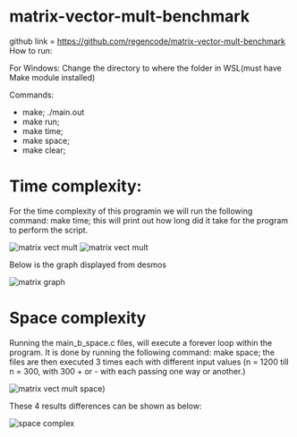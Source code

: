 # matrix-vector-mult-benchmark

github link = https://github.com/regencode/matrix-vector-mult-benchmark
How to run:

For Windows:
Change the directory to where the folder in WSL(must have Make module installed)

Commands:

- make; ./main.out
- make run;
- make time;
- make space;
- make clear;
 
 # Time complexity:
 For the time complexity of this programin we will run the following command: make time; this will print out how long did it take for the program to perform the script.
  
![matrix vect mult](https://cdn.discordapp.com/attachments/734045662169137234/1049314276088762460/image.png)
![matrix vect mult](https://cdn.discordapp.com/attachments/734045662169137234/1049314297722962000/image.png)

Below is the graph displayed from desmos

![matrix graph](https://cdn.discordapp.com/attachments/734045662169137234/1049317502800384051/image.png)

# Space complexity

Running the main_b_space.c files, will execute a forever loop within the program. It is done by running the following command: make space; the files are then executed 3 times each with different input values (n = 1200 till n = 300, with 300 + or - with each passing one way or another.)


![matrix vect mult space](https://cdn.discordapp.com/attachments/734045662169137234/1049313194654580756/image.png))

These 4 results differences can be shown as below:

![space complex](https://cdn.discordapp.com/attachments/734045662169137234/1049313861020418068/image.png)


